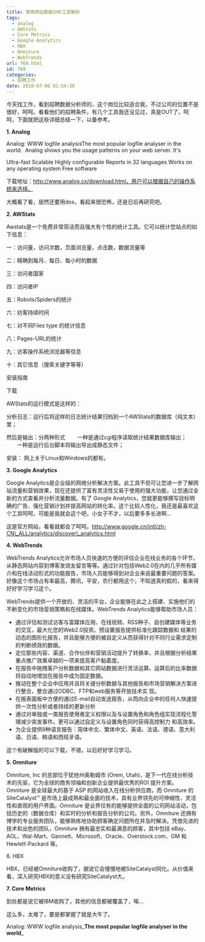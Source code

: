 ```yaml
---
title: 常用网站数据分析工具解析
tags:
  - analog
  - AWStats
  - Core Metrics
  - Google Analytics
  - HBX
  - Omniture
  - WebTrends
url: 769.html
id: 769
categories:
  - 招聘工作
date: 2010-07-06 01:54:30
---
```


今天找工作，看到招聘数据分析师的，这个岗位比较适合我，不过公司的位置不是很好，呵呵。看看他们的招聘条件，有几个工具我还没见过，真是OUT了，呵呵，下面就把这些详细总结一下，以备参考。  
  
**1\. Analog**  
  
Analog: WWW logfile analysisThe most popular logfile analyser in the world.  Analog shows you the usage patterns on your web server. It's  
  
Ultra-fast Scalable Highly configurable Reports in 32 languages Works on any operating system Free software  
  
下载地址：http://www.analog.cx/download.html，用户可以根据自己的操作系统来选择。  
  
大概看了看，居然还要用dos，看起来很恐怖，还是日后再研究吧。  
  
**2\. AWStats**  
  
Awstats是一个免费非常简洁而且强大有个性的统计工具。它可以统计您站点的如下信息：  
  
一：访问量，访问次数，页面浏览量，点击数，数据流量等  
  
二：精确到每月、每日、每小时的数据  
  
三：访问者国家  
  
  
  
四：访问者IP  
  
五：Robots/Spiders的统计  
  
六：纺客持续时间  
  
七：对不同Files type 的统计信息  
  
八：Pages-URL的统计  
  
九：访客操作系统浏览器等信息  
  
十：其它信息（搜索关键字等等）  
  
安装指南  
  
下载  
  
AWStats的运行模式是这样的：  
  
分析日志：运行后将这样的日志统计结果归档到一个AWStats的数据库（纯文本）里；  
  
然后是输出：分两种形式 　　一种是通过cgi程序读取统计结果数据库输出； 　　一种是运行后台脚本将输出导出成静态文件；  
  
安装： 网上关于Linux和Windows的都有。  
  
**3\. Google Analytics**  
  
Google Analytics是企业级的网络分析解决方案。此工具不但可让您进一步了解网站流量和营销效果，现在还提供了富有灵活性又易于使用的强大功能，让您通过全新的方式查看并分析流量数据。有了 Google Analytics，您就更能够撰写目标明确的广告、强化营销计划并提高网站的转化率。这个比较人性化，我还是最喜欢这个工具呵呵，可能是我就会这个吧，小女子不才，以后要多多长进啊...  
  
这是官方网站，看看就都会了呵呵。http://www.google.cn/intl/zh-CN\_ALL/analytics/discover\_analytics.html  
  
**4\. WebTrends**  
  
WebTrends Analytics允许市场人员快速的方便的评估企业在线业务的各个环节，从静态网站内容到博客发烧友留言等等。通过针对包括Web2.0在内的几乎所有媒介和在线活动形式的功能报告，市场人员能够得到对企业来说最重要问题的答案。好像这个市场占有率最高，腾讯，平安，农行都用这个，不知道真的假的，看来得好好学习学习这个。  
  
WebTrends提供一个开放的、灵活的平台，企业能够在此之上搭建、实施他们的不断变化的市场营销策略和在线媒体。WebTrends Analytics能够帮助市场人员：

*   通过评估和测试访客与富媒体应用、在线视频、RSS种子、自创建媒体等业务的交互，最大化您的Web2.0投资。预设置报告提供标准化跟踪数据和 结果的动态的图形化报告，并且能够方便的被自定义从而获得针对不同行业需求定制的判断绩效的数据。
*   定位那些内容、渠道、合作伙伴和营销活动提升了转换率，并且根据分析结果重点推广效果卓越的一项来提高客户黏着度。
*   在报告中拖拽客户分析数据和其它网站数据进行灵活运算。运算后的比率数据将自动地增加在报告中成为固定数据。
*   推动在整个企业中应用并且将关键分析数据与其他报告和市场营销解决方案进行整合，整合通过ODBC、FTP和web服务等开放技术实 现。
*   在报表面板中方便的通过E-mail自动发送报告，从而向企业中的任何人快速提供一次性分析或者持续的更新分析
*   通过对单独或一类报告使用者定义权限以及与设置角色和角色组实现流程化管理减少突发事件。更可以通过自定义与设置角色同时获得高控制力 和高效率。
*   为企业提供9种语言报告：简体中文、繁体中文、英语、法语、德语、意大利语、日语、韩语和西班牙语。

这个有破解版的可以下载，不错，以后好好学习学习。  
  
**5\. Omniture**  
  
Omniture, Inc 的总部位于犹他州奥勒姆市 (Orem, Utah)，是下一代在线分析技术的先驱，它为全球的商务领袖和创新企业提供最优秀的ROI 提升方案。Omniture 是全球最大的基于 ASP 的网站收入在线分析供应商，而 Omniture 的SiteCatalyst™ 是市场上最成熟和最全面的技术，具有业界领先的可伸缩性、灵活性和直观的用户界面。Omniture 是业界仅有的能够提供全面的公司网站活动，包括历史的（数据仓库）和实时的分析和报告分析的公司。另外，Omniture 还拥有博学的专业服务团队，能够熟练地协助顾客确定问题所在并及时解决。凭借先进的技术和出色的团队，Omniture 拥有最忠实和最满意的顾客，其中包括 eBay、AOL、Wal-Mart、Gannett、Microsoft、Oracle、Overstock.com、GM 和 Hewlett-Packard 等。  
  
6\. HBX  
  
HBX，已经被Omniture收购了，据说它会慢慢地被SiteCatalyst同化。从价值来看，深入研究HBX的意义没有研究SiteCatalyst大。  
  
**7\. Core Metrics**  
  
到处都是说它被IBM收购了，其他的信息都被覆盖了，唉...  
  
这么多，太难了，要是都掌握了就是大牛了。

Analog: WWW logfile analysis_**The most popular logfile analyser in the world**_